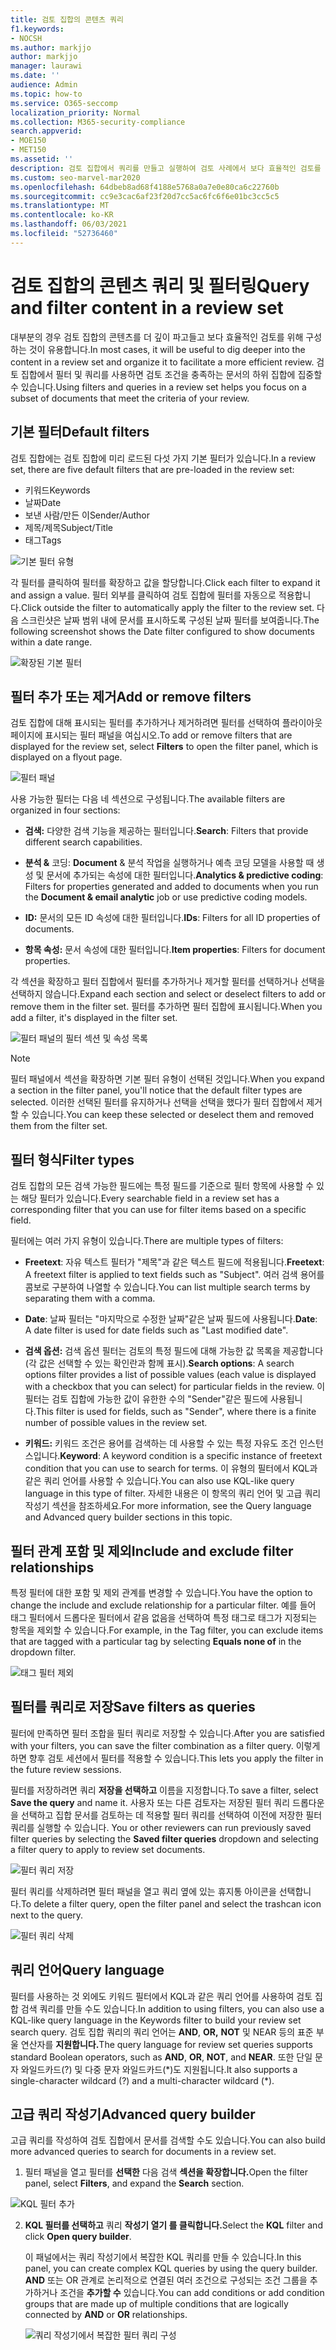 ```yaml
---
title: 검토 집합의 콘텐츠 쿼리
f1.keywords:
- NOCSH
ms.author: markjjo
author: markjjo
manager: laurawi
ms.date: ''
audience: Admin
ms.topic: how-to
ms.service: O365-seccomp
localization_priority: Normal
ms.collection: M365-security-compliance
search.appverid:
- MOE150
- MET150
ms.assetid: ''
description: 검토 집합에서 쿼리를 만들고 실행하여 검토 사례에서 보다 효율적인 검토를 위해 콘텐츠를 구성하는 Advanced eDiscovery 합니다.
ms.custom: seo-marvel-mar2020
ms.openlocfilehash: 64dbeb8ad68f4188e5768a0a7e0e80ca6c22760b
ms.sourcegitcommit: cc9e3cac6af23f20d7cc5ac6fc6f6e01bc3cc5c5
ms.translationtype: MT
ms.contentlocale: ko-KR
ms.lasthandoff: 06/03/2021
ms.locfileid: "52736460"
---
```

# <a name="query-and-filter-content-in-a-review-set"></a><span data-ttu-id="3f01b-103">검토 집합의 콘텐츠 쿼리 및 필터링</span><span class="sxs-lookup"><span data-stu-id="3f01b-103">Query and filter content in a review set</span></span>

<span data-ttu-id="3f01b-104">대부분의 경우 검토 집합의 콘텐츠를 더 깊이 파고들고 보다 효율적인 검토를 위해 구성하는 것이 유용합니다.</span><span class="sxs-lookup"><span data-stu-id="3f01b-104">In most cases, it will be useful to dig deeper into the content in a review set and organize it to facilitate a more efficient review.</span></span> <span data-ttu-id="3f01b-105">검토 집합에서 필터 및 쿼리를 사용하면 검토 조건을 충족하는 문서의 하위 집합에 집중할 수 있습니다.</span><span class="sxs-lookup"><span data-stu-id="3f01b-105">Using filters and queries in a review set helps you focus on a subset of documents that meet the criteria of your review.</span></span>

## <a name="default-filters"></a><span data-ttu-id="3f01b-106">기본 필터</span><span class="sxs-lookup"><span data-stu-id="3f01b-106">Default filters</span></span>

<span data-ttu-id="3f01b-107">검토 집합에는 검토 집합에 미리 로드된 다섯 가지 기본 필터가 있습니다.</span><span class="sxs-lookup"><span data-stu-id="3f01b-107">In a review set, there are five default filters that are pre-loaded in the review set:</span></span>

- <span data-ttu-id="3f01b-108">키워드</span><span class="sxs-lookup"><span data-stu-id="3f01b-108">Keywords</span></span>
- <span data-ttu-id="3f01b-109">날짜</span><span class="sxs-lookup"><span data-stu-id="3f01b-109">Date</span></span>
- <span data-ttu-id="3f01b-110">보낸 사람/만든 이</span><span class="sxs-lookup"><span data-stu-id="3f01b-110">Sender/Author</span></span>
- <span data-ttu-id="3f01b-111">제목/제목</span><span class="sxs-lookup"><span data-stu-id="3f01b-111">Subject/Title</span></span>
- <span data-ttu-id="3f01b-112">태그</span><span class="sxs-lookup"><span data-stu-id="3f01b-112">Tags</span></span>

![기본 필터 유형](../media/DefaultFilterTypes.png)

<span data-ttu-id="3f01b-114">각 필터를 클릭하여 필터를 확장하고 값을 할당합니다.</span><span class="sxs-lookup"><span data-stu-id="3f01b-114">Click each filter to expand it and assign a value.</span></span> <span data-ttu-id="3f01b-115">필터 외부를 클릭하여 검토 집합에 필터를 자동으로 적용합니다.</span><span class="sxs-lookup"><span data-stu-id="3f01b-115">Click outside the filter to automatically apply the filter to the review set.</span></span> <span data-ttu-id="3f01b-116">다음 스크린샷은 날짜 범위 내에 문서를 표시하도록 구성된 날짜 필터를 보여줍니다.</span><span class="sxs-lookup"><span data-stu-id="3f01b-116">The following screenshot shows the Date filter configured to show documents within a date range.</span></span>

![확장된 기본 필터](../media/ExpandedFilter.png)

## <a name="add-or-remove-filters"></a><span data-ttu-id="3f01b-118">필터 추가 또는 제거</span><span class="sxs-lookup"><span data-stu-id="3f01b-118">Add or remove filters</span></span>

<span data-ttu-id="3f01b-119">검토 집합에 대해 표시되는 필터를 추가하거나  제거하려면 필터를 선택하여 플라이아웃 페이지에 표시되는 필터 패널을 여십시오.</span><span class="sxs-lookup"><span data-stu-id="3f01b-119">To add or remove filters that are displayed for the review set, select **Filters** to open the filter panel, which is displayed on a flyout page.</span></span> 

![필터 패널](../media/FilterPanel.png)

<span data-ttu-id="3f01b-121">사용 가능한 필터는 다음 네 섹션으로 구성됩니다.</span><span class="sxs-lookup"><span data-stu-id="3f01b-121">The available filters are organized in four sections:</span></span>

- <span data-ttu-id="3f01b-122">**검색:** 다양한 검색 기능을 제공하는 필터입니다.</span><span class="sxs-lookup"><span data-stu-id="3f01b-122">**Search**: Filters that provide different search capabilities.</span></span>

- <span data-ttu-id="3f01b-123">**분석 &** 코딩: **Document** & 분석 작업을 실행하거나 예측 코딩 모델을 사용할 때 생성 및 문서에 추가되는 속성에 대한 필터입니다.</span><span class="sxs-lookup"><span data-stu-id="3f01b-123">**Analytics & predictive coding**: Filters for properties generated and added to documents when you run the **Document & email analytic** job or use predictive coding models.</span></span>

- <span data-ttu-id="3f01b-124">**ID:** 문서의 모든 ID 속성에 대한 필터입니다.</span><span class="sxs-lookup"><span data-stu-id="3f01b-124">**IDs**: Filters for all ID properties of documents.</span></span>

- <span data-ttu-id="3f01b-125">**항목 속성:** 문서 속성에 대한 필터입니다.</span><span class="sxs-lookup"><span data-stu-id="3f01b-125">**Item properties**: Filters for document properties.</span></span> 

<span data-ttu-id="3f01b-126">각 섹션을 확장하고 필터 집합에서 필터를 추가하거나 제거할 필터를 선택하거나 선택을 선택하지 않습니다.</span><span class="sxs-lookup"><span data-stu-id="3f01b-126">Expand each section and select or deselect filters to add or remove them in the filter set.</span></span> <span data-ttu-id="3f01b-127">필터를 추가하면 필터 집합에 표시됩니다.</span><span class="sxs-lookup"><span data-stu-id="3f01b-127">When you add a filter, it's displayed in the filter set.</span></span> 

![필터 패널의 필터 섹션 및 속성 목록](../media/FilterPanel2.png)

> [!NOTE]
> <span data-ttu-id="3f01b-129">필터 패널에서 섹션을 확장하면 기본 필터 유형이 선택된 것입니다.</span><span class="sxs-lookup"><span data-stu-id="3f01b-129">When you expand a section in the filter panel, you'll notice that the default filter types are selected.</span></span> <span data-ttu-id="3f01b-130">이러한 선택된 필터를 유지하거나 선택을 선택을 했다가 필터 집합에서 제거할 수 있습니다.</span><span class="sxs-lookup"><span data-stu-id="3f01b-130">You can keep these selected or deselect them and removed them from the filter set.</span></span> 

## <a name="filter-types"></a><span data-ttu-id="3f01b-131">필터 형식</span><span class="sxs-lookup"><span data-stu-id="3f01b-131">Filter types</span></span>

<span data-ttu-id="3f01b-132">검토 집합의 모든 검색 가능한 필드에는 특정 필드를 기준으로 필터 항목에 사용할 수 있는 해당 필터가 있습니다.</span><span class="sxs-lookup"><span data-stu-id="3f01b-132">Every searchable field in a review set has a corresponding filter that you can use for filter items based on a specific field.</span></span>

<span data-ttu-id="3f01b-133">필터에는 여러 가지 유형이 있습니다.</span><span class="sxs-lookup"><span data-stu-id="3f01b-133">There are multiple types of filters:</span></span>

- <span data-ttu-id="3f01b-134">**Freetext**: 자유 텍스트 필터가 "제목"과 같은 텍스트 필드에 적용됩니다.</span><span class="sxs-lookup"><span data-stu-id="3f01b-134">**Freetext**: A freetext filter is applied to text fields such as "Subject".</span></span> <span data-ttu-id="3f01b-135">여러 검색 용어를 콤보로 구분하여 나열할 수 있습니다.</span><span class="sxs-lookup"><span data-stu-id="3f01b-135">You can list multiple search terms by separating them with a comma.</span></span>

- <span data-ttu-id="3f01b-136">**Date**: 날짜 필터는 "마지막으로 수정한 날짜"같은 날짜 필드에 사용됩니다.</span><span class="sxs-lookup"><span data-stu-id="3f01b-136">**Date**: A date filter is used for date fields such as "Last modified date".</span></span>

- <span data-ttu-id="3f01b-137">**검색 옵션:** 검색 옵션 필터는 검토의 특정 필드에 대해 가능한 값 목록을 제공합니다(각 값은 선택할 수 있는 확인란과 함께 표시).</span><span class="sxs-lookup"><span data-stu-id="3f01b-137">**Search options**: A search options filter provides a list of possible values (each value is displayed with a checkbox that you can select) for particular fields in the review.</span></span> <span data-ttu-id="3f01b-138">이 필터는 검토 집합에 가능한 값이 유한한 수의 "Sender"같은 필드에 사용됩니다.</span><span class="sxs-lookup"><span data-stu-id="3f01b-138">This filter is used for fields, such as "Sender", where there is a finite number of possible values in the review set.</span></span>

- <span data-ttu-id="3f01b-139">**키워드:** 키워드 조건은 용어를 검색하는 데 사용할 수 있는 특정 자유도 조건 인스턴스입니다.</span><span class="sxs-lookup"><span data-stu-id="3f01b-139">**Keyword**: A keyword condition is a specific instance of freetext condition that you can use to search for terms.</span></span> <span data-ttu-id="3f01b-140">이 유형의 필터에서 KQL과 같은 쿼리 언어를 사용할 수 있습니다.</span><span class="sxs-lookup"><span data-stu-id="3f01b-140">You can also use KQL-like query language in this type of filter.</span></span> <span data-ttu-id="3f01b-141">자세한 내용은 이 항목의 쿼리 언어 및 고급 쿼리 작성기 섹션을 참조하세요.</span><span class="sxs-lookup"><span data-stu-id="3f01b-141">For more information, see the Query language and Advanced query builder sections in this topic.</span></span>

## <a name="include-and-exclude-filter-relationships"></a><span data-ttu-id="3f01b-142">필터 관계 포함 및 제외</span><span class="sxs-lookup"><span data-stu-id="3f01b-142">Include and exclude filter relationships</span></span>

<span data-ttu-id="3f01b-143">특정 필터에 대한 포함 및 제외 관계를 변경할 수 있습니다.</span><span class="sxs-lookup"><span data-stu-id="3f01b-143">You have the option to change the include and exclude relationship for a particular filter.</span></span> <span data-ttu-id="3f01b-144">예를 들어 태그 필터에서 드롭다운 필터에서 같음 없음을 선택하여 특정  태그로 태그가 지정되는 항목을 제외할 수 있습니다.</span><span class="sxs-lookup"><span data-stu-id="3f01b-144">For example, in the Tag filter, you can exclude items that are tagged with a particular tag by selecting **Equals none of** in the dropdown filter.</span></span> 

![태그 필터 제외](../media/TagFilterExclude.png)

## <a name="save-filters-as-queries"></a><span data-ttu-id="3f01b-146">필터를 쿼리로 저장</span><span class="sxs-lookup"><span data-stu-id="3f01b-146">Save filters as queries</span></span>

<span data-ttu-id="3f01b-147">필터에 만족하면 필터 조합을 필터 쿼리로 저장할 수 있습니다.</span><span class="sxs-lookup"><span data-stu-id="3f01b-147">After you are satisfied with your filters, you can save the filter combination as a filter query.</span></span> <span data-ttu-id="3f01b-148">이렇게 하면 향후 검토 세션에서 필터를 적용할 수 있습니다.</span><span class="sxs-lookup"><span data-stu-id="3f01b-148">This lets you apply the filter in the future review sessions.</span></span>

<span data-ttu-id="3f01b-149">필터를 저장하려면 쿼리 **저장을 선택하고** 이름을 지정합니다.</span><span class="sxs-lookup"><span data-stu-id="3f01b-149">To save a filter, select **Save the query** and name it.</span></span> <span data-ttu-id="3f01b-150">사용자 또는 다른 검토자는 저장된 필터 쿼리 드롭다운을 선택하고 집합 문서를 검토하는 데 적용할 필터 쿼리를 선택하여 이전에 저장한 필터 쿼리를 실행할 수 있습니다. </span><span class="sxs-lookup"><span data-stu-id="3f01b-150">You or other reviewers can run previously saved filter queries by selecting the **Saved filter queries** dropdown and selecting a filter query to apply to review set documents.</span></span> 

![필터 쿼리 저장](../media/SaveFilterQuery.png)

<span data-ttu-id="3f01b-152">필터 쿼리를 삭제하려면 필터 패널을 열고 쿼리 옆에 있는 휴지통 아이콘을 선택합니다.</span><span class="sxs-lookup"><span data-stu-id="3f01b-152">To delete a filter query, open the filter panel and select the trashcan icon next to the query.</span></span>

![필터 쿼리 삭제](../media/DeleteFilterQuery.png)

## <a name="query-language"></a><span data-ttu-id="3f01b-154">쿼리 언어</span><span class="sxs-lookup"><span data-stu-id="3f01b-154">Query language</span></span>

<span data-ttu-id="3f01b-155">필터를 사용하는 것 외에도 키워드 필터에서 KQL과 같은 쿼리 언어를 사용하여 검토 집합 검색 쿼리를 만들 수도 있습니다.</span><span class="sxs-lookup"><span data-stu-id="3f01b-155">In addition to using filters, you can also use a KQL-like query language in the Keywords filter to build your review set search query.</span></span> <span data-ttu-id="3f01b-156">검토 집합 쿼리의 쿼리 언어는 **AND**, **OR,** **NOT** 및 NEAR 등의 표준 부울 연산자를 **지원합니다.**</span><span class="sxs-lookup"><span data-stu-id="3f01b-156">The query language for review set queries supports standard Boolean operators, such as **AND**, **OR**, **NOT**, and **NEAR**.</span></span> <span data-ttu-id="3f01b-157">또한 단일 문자 와일드카드(?) 및 다중 문자 와일드카드(\*)도 지원됩니다.</span><span class="sxs-lookup"><span data-stu-id="3f01b-157">It also supports a single-character wildcard (?) and a multi-character wildcard (\*).</span></span>

## <a name="advanced-query-builder"></a><span data-ttu-id="3f01b-158">고급 쿼리 작성기</span><span class="sxs-lookup"><span data-stu-id="3f01b-158">Advanced query builder</span></span>

<span data-ttu-id="3f01b-159">고급 쿼리를 작성하여 검토 집합에서 문서를 검색할 수도 있습니다.</span><span class="sxs-lookup"><span data-stu-id="3f01b-159">You can also build more advanced queries to search for documents in a review set.</span></span>

1. <span data-ttu-id="3f01b-160">필터 패널을 열고 필터를 **선택한** 다음 검색 **섹션을 확장합니다.**</span><span class="sxs-lookup"><span data-stu-id="3f01b-160">Open the filter panel, select **Filters**, and expand the **Search** section.</span></span>

  ![KQL 필터 추가](../media/AddKQLFilter.png)

2. <span data-ttu-id="3f01b-162">**KQL 필터를 선택하고** 쿼리 **작성기 열기 를 클릭합니다.**</span><span class="sxs-lookup"><span data-stu-id="3f01b-162">Select the **KQL** filter and click **Open query builder**.</span></span>

   <span data-ttu-id="3f01b-163">이 패널에서는 쿼리 작성기에서 복잡한 KQL 쿼리를 만들 수 있습니다.</span><span class="sxs-lookup"><span data-stu-id="3f01b-163">In this panel, you can create complex KQL queries by using the query builder.</span></span> <span data-ttu-id="3f01b-164">**AND** 또는 OR 관계로 논리적으로 연결된 여러 조건으로 구성되는 조건 그룹을 추가하거나 조건을 **추가할 수** 있습니다.</span><span class="sxs-lookup"><span data-stu-id="3f01b-164">You can add conditions or add condition groups that are made up of multiple conditions that are logically connected by **AND** or **OR** relationships.</span></span>

   ![쿼리 작성기에서 복잡한 필터 쿼리 구성](../media/ComplexQuery.png)
